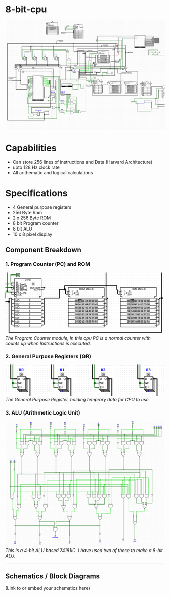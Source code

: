# 8-bit-cpu
<img src="Images/main_cpu.png">

# Capabilities
* Can store 256 lines of instructions and Data (Harvard Architecture)
* upto 128 Hz clock rate
* All arithematic and logical calculations

# Specifications
* 4 General purpose registers
* 256 Byte Ram
* 2 x 256 Byte ROM
* 8 bit Program counter
* 8 bit ALU
* 10 x 8 pixel display

## Component Breakdown

### 1. Program Counter (PC) and ROM

![Program Counter](Images/ROM_with_PC.png)
_The Program Counter module, In this cpu PC is a normal counter with counts up when Instructions is executed._

### 2. General Purpose Registers (GR)

![Instruction Register](Images/GP_registers.png)
_The General Purpose Register, holding temprary data for CPU to use._

### 3. ALU (Arithmetic Logic Unit)

![ALU](Images/4-bit_ALU.png)
_This is a 4-bit ALU based 74181IC. I have used two of these to make a 8-bit ALU._

<!-- ### 4. RAM Module

![RAM Module](Images/Ram.png)
_The RAM module for Temprary data storage and VRAM(data storage for display)._ -->

<!-- ### 5. Control Unit

![Control Unit](Images/Control_Unit.png)
_The Control Unit, This decodes instructions and sets the path for data to flow._ -->

---

## Schematics / Block Diagrams
(Link to or embed your schematics here)



